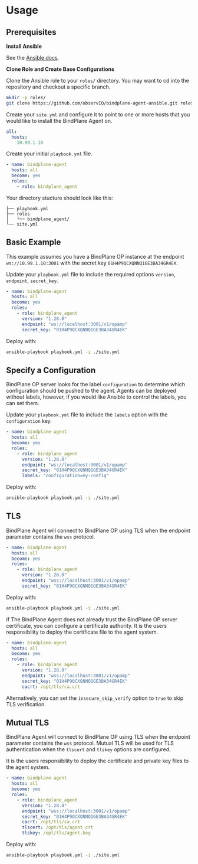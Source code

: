 # Usage

## Prerequisites

**Install Ansible**

See the [Ansible docs](https://docs.ansible.com/ansible/latest/installation_guide/intro_installation.html).

**Clone Role and Create Base Configurations**

Clone the Ansible role to your `roles/` directory. You may want to cd into the repository
and checkout a specific branch.

```bash
mkdir -p roles/
git clone https://github.com/observIQ/bindplane-agent-ansible.git roles/bindplane_agent
```

Create your `site.yml` and configure it to point to one or more hosts that
you would like to install the BindPlane Agent on.

```yaml
all:
  hosts:
    10.99.1.10
```

Create your initial `playbook.yml` file.

```yaml
- name: bindplane-agent
  hosts: all
  become: yes
  roles:
    - role: bindplane_agent
```

Your directory stucture should look like this:

```
├── playbook.yml
├── roles
│   └── bindplane_agent/
└── site.yml
```

## Basic Example

This example assumes you have a BindPlane OP instance at the endpoint
`ws://10.99.1.10:3001` with the secret key `01H4P9QCXQNNQ1GE3BA34GR4EK`.

Update your `playbook.yml` file to include the required options `version`,
`endpoint`, `secret_key`.
```yaml
- name: bindplane-agent
  hosts: all
  become: yes
  roles:
    - role: bindplane_agent
      version: "1.28.0"
      endpoint: "ws://localhost:3001/v1/opamp"
      secret_key: "01H4P9QCXQNNQ1GE3BA34GR4EK"
```

Deploy with:

```bash
ansible-playbook playbook.yml -i ./site.yml
```

## Specify a Configuration

BindPlane OP server looks for the label `configuration` to determine which configuration
should be pushed to the agent. Agents can be deployed without labels, however, if you would
like Ansible to control the labels, you can set them.

Update your `playbook.yml` file to include the `labels` option with the `configuration` key.
```yaml
- name: bindplane-agent
  hosts: all
  become: yes
  roles:
    - role: bindplane_agent
      version: "1.28.0"
      endpoint: "ws://localhost:3001/v1/opamp"
      secret_key: "01H4P9QCXQNNQ1GE3BA34GR4EK"
      labels: "configuration=my-config"
```

Deploy with:

```bash
ansible-playbook playbook.yml -i ./site.yml
```

## TLS

BindPlane Agent will connect to BindPlane OP using TLS when the endpoint parameter contains
the `wss` protocol.

```yaml
- name: bindplane-agent
  hosts: all
  become: yes
  roles:
    - role: bindplane_agent
      version: "1.28.0"
      endpoint: "wss://localhost:3001/v1/opamp"
      secret_key: "01H4P9QCXQNNQ1GE3BA34GR4EK"
```

Deploy with:

```bash
ansible-playbook playbook.yml -i ./site.yml
```

If The BindPlane Agent does not already trust the BindPlane OP server certificate, you can configure
a certificate authority. It is the users responsibility to deploy the certificate file to the agent
system.

```yaml
- name: bindplane-agent
  hosts: all
  become: yes
  roles:
    - role: bindplane_agent
      version: "1.28.0"
      endpoint: "wss://localhost:3001/v1/opamp"
      secret_key: "01H4P9QCXQNNQ1GE3BA34GR4EK"
      cacrt: /opt/tls/ca.crt
```

Alternatively, you can set the `insecure_skip_verify` option to `true` to skip TLS verification.

## Mutual TLS

BindPlane Agent will connect to BindPlane OP using TLS when the endpoint parameter contains
the `wss` protocol. Mutual TLS will be used for TLS authentication when the `tlscert` and
`tlskey` options are configured.

It is the users responsibility to deploy the certificate and private key files to the agent
system.

```yaml
- name: bindplane-agent
  hosts: all
  become: yes
  roles:
    - role: bindplane_agent
      version: "1.28.0"
      endpoint: "wss://localhost:3001/v1/opamp"
      secret_key: "01H4P9QCXQNNQ1GE3BA34GR4EK"
      cacrt: /opt/tls/ca.crt
      tlscert: /opt/tls/agent.crt
      tlskey: /opt/tls/agent.key
```

Deploy with:

```bash
ansible-playbook playbook.yml -i ./site.yml
```
